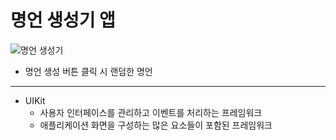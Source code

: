 명언 생성기 앱
===========
![명언 생성기](https://user-images.githubusercontent.com/55949986/151308318-6638457f-cc33-4982-85d0-50158d4233cd.gif)

* 명언 생성 버튼 클릭 시 랜덤한 명언 
---------------------------------------

* UIKit
    * 사용자 인터페이스를 관리하고 이벤트를 처리하는 프레임워크
    * 애플리케이션 화면을 구성하는 많은 요소들이 포함된 프레임워크 
